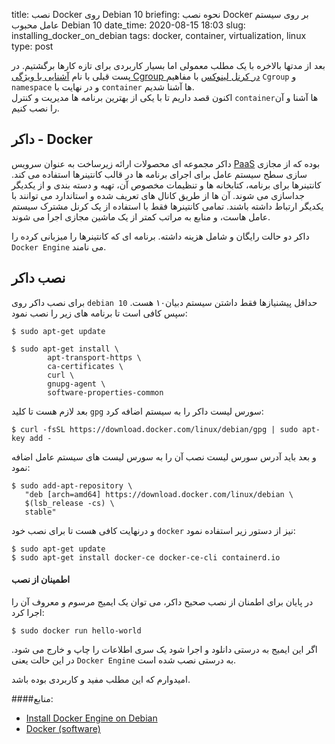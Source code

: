 title: نصب Docker روی Debian 10
briefing: نحوه نصب Docker بر روی سیستم عامل محبوب  Debian 10
date_time: 2020-08-15 18:03
slug: installing_docker_on_debian
tags: docker, container, virtualization, linux
type: post

بعد از مدتها بالاخره با یک مطلب معمولی اما بسیار کاربردی برای تازه کارها برگشتیم. در پست قبلی با نام
 [آشنایی با ویژگی Cgroup در کرنل لینوکس](http://shgn.ir/2019-07-08/Cgroup-linux-kernel.html)
  با مفاهیم `Cgroup` و `namespace` و در نهایت با `container` ها آشنا شدیم.  
اکنون قصد داریم تا با یکی از بهترین برنامه ها مدیریت و کنترل `container`ها آشنا و آن را نصب کنیم.

## داکر - Docker 

داکر مجموعه ای محصولات ارائه زیرساخت به عنوان سرویس [PaaS][pass] بوده که از مجازی سازی سطح سیستم عامل برای اجرای برنامه ها در قالب کانتینرها استفاده می کند. کانتینرها برای برنامه، کتابخانه ها و تنظیمات مخصوص آن، تهیه و دسته بندی و از یکدیگر جداسازی می شوند. آن ها از طریق کانال های تعریف شده و استاندارد می توانند با یکدیگر ارتباط داشته باشند. تمامی کانتینرها فقط با استفاده از یک کرنل مشترک سیستم عامل هاست، و منابع به مراتب کمتر از یک ماشین مجازی اجرا می شوند. 

داکر دو حالت رایگان و شامل هزینه داشته. برنامه ای که کانتینرها را میزبانی کرده را `Docker Engine` می نامند.  

## نصب داکر 

برای نصب داکر روی `debian 10` حداقل پیشنیازها فقط داشتن سیستم دبیان۱۰ هست. سپس کافی است تا برنامه های زیر را نصب نمود:

    $ sudo apt-get update
    
    $ sudo apt-get install \
            apt-transport-https \
            ca-certificates \
            curl \
            gnupg-agent \
            software-properties-common


بعد لازم هست تا کلید `gpg` سورس لیست داکر را به سیستم اضافه کرد:

    $ curl -fsSL https://download.docker.com/linux/debian/gpg | sudo apt-key add -
 
 و بعد باید آدرس سورس لیست نصب آن را به سورس لیست های سیستم عامل اضافه نمود:
 
    $ sudo add-apt-repository \
       "deb [arch=amd64] https://download.docker.com/linux/debian \
       $(lsb_release -cs) \
       stable"

و درنهایت کافی هست تا برای نصب خود `docker` نیز از دستور زیر استفاده نمود:

    $ sudo apt-get update
    $ sudo apt-get install docker-ce docker-ce-cli containerd.io

#### اطمینان از نصب

در پایان برای اطمنان از نصب صحیح داکر، می توان یک ایمیج مرسوم و معروف آن را اجرا کرد:

    $ sudo docker run hello-world
 
 اگر این ایمیج به درستی دانلود و اجرا شود یک سری اطلاعات را چاپ و خارج می شود. در این حالت یعنی `Docker Engine` به درستی نصب شده است.
 
 امیدوارم که این مطلب مفید و کاربردی بوده باشد.
  
####منابع:

 * [Install Docker Engine on Debian][install docker]
 * [Docker (software)][docker]

[pass]: https://en.wikipedia.org/wiki/Platform_as_a_service
[install docker]: https://docs.docker.com/engine/install/debian/#install-using-the-repository
[docker]:https://en.wikipedia.org/wiki/Docker_(software)  
